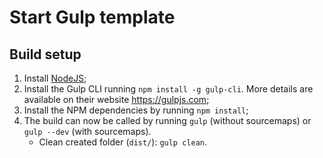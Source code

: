 # **Start Gulp template**
## Build setup
1. Install [NodeJS](https://nodejs.org/en/);
2. Install the Gulp CLI running `npm install -g gulp-cli`. More details are available on their website https://gulpjs.com;
3. Install the NPM dependencies by running `npm install`;
4. The build can now be called by running `gulp` (without sourcemaps) or `gulp --dev` (with sourcemaps).
	* Clean created folder (`dist/`): `gulp clean`.
